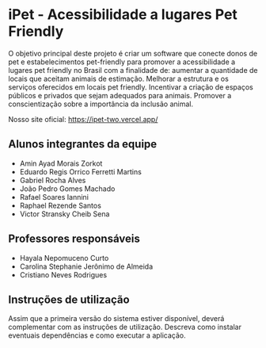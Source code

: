 # iPet - Acessibilidade a lugares Pet Friendly

O objetivo principal deste projeto é criar um software que conecte donos de pet e estabelecimentos pet-friendly para promover a acessibilidade a lugares pet friendly no Brasil com a finalidade de: aumentar a quantidade de locais que aceitam animais de estimação. Melhorar a estrutura e os serviços oferecidos em locais pet friendly. Incentivar a criação de espaços públicos e privados que sejam adequados para animais. Promover a conscientização sobre a importância da inclusão animal.

Nosso site oficial:
https://ipet-two.vercel.app/

## Alunos integrantes da equipe

* Amin Ayad Morais Zorkot
* Eduardo Regis Orrico Ferretti Martins
* Gabriel Rocha Alves
* João Pedro Gomes Machado
* Rafael Soares Iannini
* Raphael Rezende Santos
* Victor Stransky Cheib Sena


## Professores responsáveis

* Hayala Nepomuceno Curto
* Carolina Stephanie Jerônimo de Almeida
* Cristiano Neves Rodrigues

## Instruções de utilização

Assim que a primeira versão do sistema estiver disponível, deverá complementar com as instruções de utilização. Descreva como instalar eventuais dependências e como executar a aplicação.
